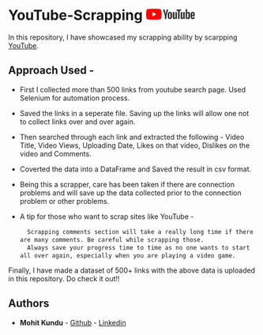 # YouTube-Scrapping              <img src="https://github.com/m0-k1/YouTube-Scrapping/blob/master/image/yt_1200.jpg" width="100">

 In this repository, I have showcased my scrapping ability by scarpping [YouTube](www.youtube.com).
 
 ## Approach Used - 
 
* First I collected more than 500 links from youtube search page. Used Selenium for automation process.
* Saved the links in a seperate file. Saving up the links will allow one not to collect links over and over again.
* Then searched through each link and extracted the following - Video Title, Video Views, Uploading Date, Likes on that video, Dislikes on the video and Comments.
* Coverted the data into a DataFrame and Saved the result in csv format. 
* Being this a scrapper, care has been taken if there are connection problems and will save up the data collected prior to the connection problem or other problems.
* A tip for those who want to scrap sites like YouTube -     
          
        Scrapping comments section will take a really long time if there are many comments. Be careful while scrapping those.    
        Always save your progress time to time as no one wants to start all over again, especially when you are playing a video game.

Finally, I have made a dataset of 500+ links with the above data is uploaded in this repository. Do check it out!!

## Authors

* **Mohit Kundu**  - [Github](https://github.com/m0-k1)
                     - [Linkedin](https://www.linkedin.com/in/mohit-kundu)
                     
